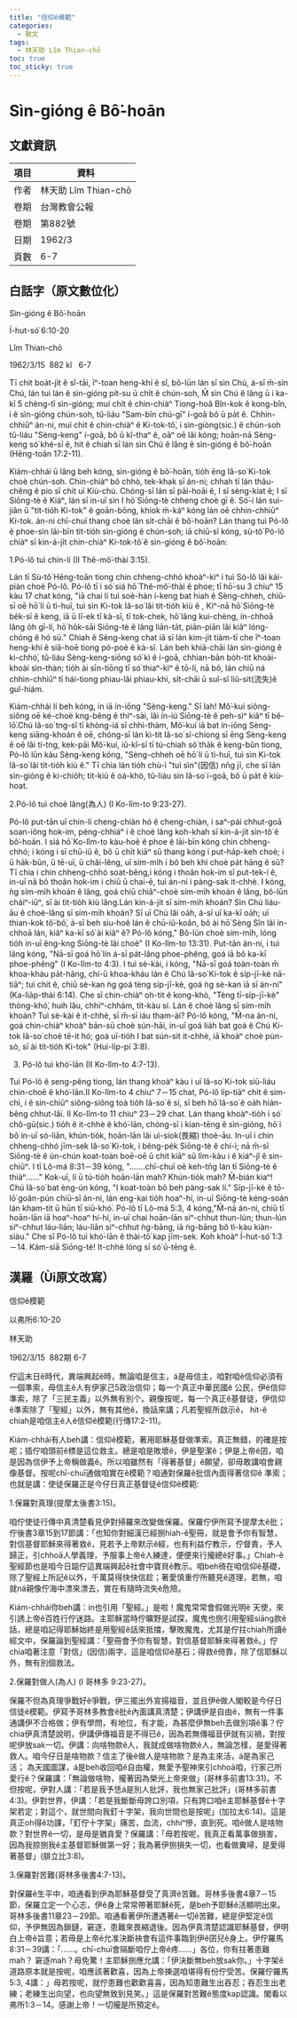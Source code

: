 ```yaml
---
title: "信仰ê模範"
categories:
  - 散文
tags:
  - 林天助 Lîm Thian-chō
toc: true
toc_sticky: true
---
```


# Sìn-gióng ê Bô͘-hoān

## 文獻資訊

| 項目 | 資料 |
|---|---|
| 作者 | 林天助 Lîm Thian-chō |
| 卷期 | 台灣教會公報 |
| 卷期 | 第882號 |
| 日期 | 1962/3 |
| 頁數 | 6-7 |

## 白話字（原文數位化）

Sìn-gióng ê Bô͘-hoān

Í-hut-só͘ 6:10-20

Lîm Thian-chō

1962/3/15  882 kî   6-7

Tī chit boa̍t-ji̍t ê sî-tāi, īⁿ-toan heng-khí ê sî, bô-lūn lán sī sìn Chú, á-sī m̄-sìn Chú, lán tuì lán ê sìn-gióng pit-su ū chi̍t ê chún-soh, M̄ sìn Chú ê lâng ū i ka-kī 5 chèng-tī sìn-gióng; muí chi̍t ê chin-chiàⁿ Tiong-hoâ Bîn-kok ê kong-bîn, i ê sìn-gióng chún-soh, tû-liáu "Sam-bîn chú-gī" í-goā bô ū pa̍t ê. Chhin-chhiūⁿ án-ni, muí chi̍t ê chin-chiàⁿ ê Ki-tok-tô͘, i sìn-giòng(sic.) ê chún-soh tû-liáu "Sèng-keng" í-goā, bô ū kî-thaⁿ ê, oāⁿ oē lâi kóng; hoān-nā Sèng-keng só͘ khé-sī ê, hit ê chiah sī lán sìn Chú ê lâng ê sìn-gióng ê bô͘-hoān (Hēng-toān 17:2-11).

Kiám-chhái ū lâng beh kóng, sìn-gióng ê bô͘-hoān, tio̍h ēng Iâ-so͘ Ki-tok choè chún-soh. Chin-chiàⁿ bô chhò, tek-khak sī án-ni; chhah tī lán thâu-chêng ê pio sī chit uī Kiù-chú. Chóng-sī lán sī pāi-hoāi ê, I sī sèng-kiat ê; I sī Siōng-tè ê Kiáⁿ, lán sī in-uī sìn I hō͘ Siōng-tè chheng choè gī ê. Só͘-í lán sui-jiân ū "tit-tio̍h Ki-tok" ê goān-bōng, khiok m̄-káⁿ kóng lán oē chhin-chhiūⁿ Ki-tok. án-ni chī-chuī thang choè lán si̍t-chāi ê bô͘-hoān? Lán thang tuì Pó-lô ê phoe-sìn lāi-bīn tit-tio̍h sìn-gióng ê chún-soh; iā chiū-sī kóng, sù-tô͘ Pó-lô chiàⁿ sī kin-á-ji̍t chin-chiàⁿ Ki-tok-tô͘ ê sìn-gióng ê bô͘-hoān:

1.Pó-lô tuì chin-lí (II Thê-mô͘-thài 3:15).

Lán tī Sù-tô͘ Hēng-toān tiong chin chheng-chhó khoàⁿ-kìⁿ i tuì Sò-lô lâi kái-piàn choè Pó-lô. Pó-lô tī i só͘ siá hō͘ Thê-mô͘-thài ê phoe; tī hō͘-su 3 chiuⁿ 15 kàu 17 chat kóng, "iā chai lí tuì soè-hàn í-keng bat hiah ê Sèng-chheh, chiū-sī oē hō͘ lí ū tì-huī, tuì sìn Ki-tok Iâ-so͘ lâi tit-tio̍h kiù ê , Kìⁿ-nā hō͘ Siōng-tè be̍k-sī ê keng, iā ū lī-ek tī kà-sī, tī tok-chek, hō͘ lâng kui-chèng, ín-chhoā lâng o̍h gī-lí, hō͘ ho̍k-sāi Siōng-tè ê lâng liān-ta̍t, piān-piān lâi kiâⁿ lóng-chóng ê hó sū." Chiah ê Sèng-keng chat iā sī lán kim-ji̍t tiàm-tī che īⁿ-toan heng-khí ê siā-hoē tiong pó-poè ê kà-sī. Lán beh khiā-chāi lán sìn-gióng ê ki-chhó͘, tû-liáu Sèng-keng-siōng só͘ kì ê í-goā, chhian-bān bo̍h-tit khoài-khoài sìn-thàn; tio̍h ài sīn-tiōng tī só͘ thiaⁿ-kìⁿ ê tō-lí, nā bô, lán chiū ná chhin-chhiūⁿ tī hái-tiong phiau-lâi phiau-khì, si̍t-chāi ū suî-sî liû-sit(流失)ê guî-hiám.

Kiám-chhái lí beh kóng, in iā ín-iōng "Sèng-keng." Sī lah! Mô͘-kuí siông-siông oē ké-choè kng-bêng ê thiⁿ-sài, lâi ín-iú Siōng-tè ê peh-sìⁿ kiâⁿ tī bê-lō͘.Chú Iâ-so͘ tng-sî tī khòng-iá sī chhì-thàm, Mô͘-kuí iā bat ín-iōng Sèng-keng siāng-khoán ê oē, chóng-sī lán kì-tit Iâ-so͘ sí-chiong sī ēng Sèng-keng ê oē lâi tí-tng, kek-pāi Mô͘-kuí, iû-kî-sī tī tú-chiah só͘ tha̍k ê keng-bûn tiong, Pó-lô lūn kàu Sèng-keng kóng, "Sèng-chheh oē hō͘ lí ū tì-huī, tuì sìn Ki-tok Iâ-so͘ lâi tit-tio̍h kiù ê." Tī chia lán tio̍h chù-ì "tuì sìn"(因信) nn̄g jī, che sī lán sìn-gióng ê ki-chio̍h; tit-kiù ê oá-khò, tû-liáu sìn Iâ-so͘ í-goā, bô ū pa̍t ê kiù-hoat.

2.Pó-lô tuì choè lâng(為人) (I Ko-lîm-to 9:23-27).

Pó-lô put-tān uī chin-lí cheng-chiàn hó ê cheng-chiàn, i saⁿ-pái chhut-goā soan-iông hok-im, pèng-chhiáⁿ i ê choè lâng koh-khah sī kin-á-ji̍t sìn-tô͘ ê bô͘-hoān. I siá hō͘ Ko-lîm-to kàu-hoē ê phoe ê lāi-bīn kóng chin chheng-chhó; i kóng i sī chū-iû ê, bô ū chi̍t kiāⁿ sū thang kóng i put-ha̍p-keh choè; i ū ha̍k-būn, ū tē-uī, ū châi-lêng, uī sím-mi̍h i bô beh khì choè pa̍t hāng ê sū? Tī chia i chin chheng-chhó soat-bêng,i kóng i thoân hok-im sī put-tek-í ê, in-uī nā bô thoân hok-im i chiū ū chai-ē, tuì án-ni i pàng-sak it-chhè. I kóng, ǹg sím-mi̍h khoán ê lâng, goá chiū chiâⁿ-choè sím-mi̍h khoán ê lâng, bô-lūn cháiⁿ-iūⁿ, sī ài tit-tio̍h kiù lâng.Lán kin-á-ji̍t sī sím-mi̍h khoán? Sìn Chú liáu-āu ê choè-lâng sī sím-mi̍h khoán? Sī uī Chú lâi oa̍h, á-sī uī ka-kī oa̍h; uī thian-kok tô͘-bô͘, á-sī beh siu-hoê lán ê chū-iû-koân, bô ài hō͘ Sèng Sîn lâi ín-chhoā lán, kiâⁿ ka-kī só͘ ài kiâⁿ ê? Pó-lô kóng," Bô-lūn choè sím-mi̍h, lóng tio̍h in-uī êng-kng Siōng-tè lâi choè" (I Ko-lîm-to 13:31). Put-tān án-ni, i tuì lâng kóng, "Nā-sī goá hō͘ lín á-sī pa̍t-lâng phoe-phêng, goá iā bô ka-kī phoe-phêng" (I Ko-lîm-to 4:3). I tuì sè-kài, i kóng, "Nā-sī goá toàn-toàn m̄ khoa-kháu pa̍t-hāng, chí-ū khoa-kháu lán ê Chú Iâ-so͘ Ki-tok ê si̍p-jī-kè nā-tiāⁿ; tuì chit ê, chiū sè-kan ǹg goá tèng si̍p-jī-kè, goá ǹg sè-kan iā sī án-ni" (Ka-lia̍p-thài 6:14). Che sī chin-chiàⁿ oh-tit ê kong-khò, "Tèng tī-si̍p-jī-kè" thòng-khó͘, huih lâu, chhiⁿ-chhám, ti̍t-kàu sí. Lán ê choè lâng sī sím-mi̍h khoán? Tuì sè-kài ê it-chhè, sī m̄-sī iáu tham-ài? Pó-lô kóng, "M̄-na án-ni, goá chin-chiàⁿ khoàⁿ bān-sū choè sún-hāi, in-uī goá lia̍h bat goá ê Chú Ki-tok Iâ-so͘ choè tē-it hó; goá uī-tio̍h I bat sún-sit it-chhè, iā khoàⁿ choè pùn-sò, sī ài tit-tio̍h Ki-tok" (Hui-li̍p-pí 3:8).

3. Pó-lô tuì khó͘-lān (II Ko-lîm-to 4:7-13).

Tuì Pó-lô ê seng-pêng tiong, lán thang khoàⁿ kàu i uī Iâ-so͘ Ki-tok siū-liáu chin-choē ê khó͘-lān.II Ko-lîm-to 4 chiuⁿ 7－15 chat, Pó-lô li̍p-tiāⁿ chi̍t ê sim-chì, i ê sin-chiūⁿ siông-siông toà tio̍h Iâ-so͘ ê sí, sī beh hō͘ Iâ-so͘ ê oa̍h hián-bêng chhut-lâi. II Ko-lîm-to 11 chiuⁿ 23－29 chat. Lán thang khoàⁿ-tio̍h i só͘ chô-gū(sic.) tio̍h ê it-chhè ê khó͘-lān, chóng-sī i kian-tēng ê sìn-gióng, hō͘ i bô in-uī só-liān, khún-tio̍k, hoān-lān lâi uì-siok(畏縮) thoè-āu. In-uī i chin chheng-chhó jīm-sek Iâ-so͘ Ki-tok, i bêng-pe̍k Siōng-tè ê chí-ì; nā m̄-sī Siōng-tè ê ún-chún koat-toàn boē-oē ū chit kiāⁿ sū lîm-kàu i ê kiáⁿ-jî ê sin-chiūⁿ. I tī Lô-má 8:31－39 kóng, ".......chī-chuī oē keh-tn̄g lán tī Siōng-tè ê thiàⁿ......" Kok-uī, lí ū tú-tio̍h hoān-lān mah? Khún-tio̍k mah? M̄-bián kiaⁿ! Chú Iâ-so͘ bat èng-ún kóng, "I koat-toàn bô beh pàng-sak lí." Si̍p-jī-kè ê tō-lō͘ goân-pún chiū-sī án-ni, lán eng-kai tio̍h hoaⁿ-hí, in-uī Siōng-tè kéng-soán lán kham-tit ū hūn tī siū-khó͘. Pó-lô tī Lô-má 5:3, 4 kóng,"M̄-nā án-ni, chiū tī hoān-lān iā hoaⁿ-hoaⁿ hí-hí, in-uī chai hoān-lān siⁿ-chhut thun-lún; thun-lún siⁿ-chhut láu-liān; láu-liān siⁿ-chhut ǹg-bāng, iā ǹg-bāng bô tì-kàu kiàn-siàu." Che sī Pó-lô tuì khó͘-lān ê thài-tō͘ kap jīm-sek. Koh khoàⁿ Í-hut-só͘ 1:3－14. Kám-siā Siōng-tè! It-chhè lóng sī só͘ ū-tēng ê.

## 漢羅（Ùi原文改寫）

信仰ê模範

以弗所6:10-20

林天助

1962/3/15  882期 6-7

佇這末日ê時代，異端興起ê時，無論咱是信主，á是毋信主，咱對咱ê信仰必須有一個準索，毋信主ê人有伊家己5政治信仰；每一个真正中華民國ê 公民，伊ê信仰準索，除了「三民主義」以外無有別个。親像按呢，每一个真正ê基督徒，伊信仰ê準索除了「聖經」以外，無有其他ê，換話來講；凡若聖經所啟示ê， hit-ê chiah是咱信主ê人ê信仰ê模範(行傳17:2-11)。

Kiám-chhái有人beh講：信仰ê模範，著用耶穌基督做準索。真正無錯，的確是按呢；插佇咱頭前ê標是這位救主。總是咱是敗壞ê，伊是聖潔ê；伊是上帝ê囝，咱是因為信伊予上帝稱做義ê。所以咱雖然有「得著基督」ê願望，卻毋敢講咱會親像基督。按呢chī-chuī通做咱實在ê模範？咱通對保羅ê批信內面得著信仰ê 準索；也就是講：使徒保羅正是今仔日真正基督徒ê信仰ê模範:

1.保羅對真理(提摩太後書3:15)。

咱佇使徒行傳中真清楚看見伊對掃羅來改變做保羅。保羅佇伊所寫予提摩太ê批；佇後書3章15到17節講：「也知你對細漢已經捌hiah-ê聖冊，就是會予你有智慧，對信基督耶穌來得著救ê，見若予上帝默示ê經，也有利益佇教示，佇督責，予人歸正，引chhoā人學義理，予服事上帝ê人練達，便便來行攏總ê好事。」Chiah-ê聖經節也是咱今日踮佇這異端興起ê社會中寶貝ê教示。咱beh徛在咱信仰ê基礎，除了聖經上所記ê以外，千萬莫得快快信趁；著愛慎重佇所聽見ê道理，若無，咱就ná親像佇海中漂來漂去，實在有隨時流失ê危險。

Kiám-chhái你beh講：in也引用「聖經。」是啦！魔鬼常常會假做光明ê 天使，來引誘上帝ê百姓行佇迷路。主耶穌當時佇曠野是試探，魔鬼也捌引用聖經siāng款ê話，總是咱記得耶穌始終是用聖經ê話來抵擋，擊敗魔鬼，尤其是佇拄chiah所讀ê經文中，保羅論到聖經講：「聖冊會予你有智慧，對信基督耶穌來得著救ê。」佇chia咱著注意「對信」(因信)兩字，這是咱信仰ê基石；得救ê倚靠，除了信耶穌以外，無有別個救法。

2.保羅對做人(為人) (I 哥林多 9:23-27)。

保羅不但為真理爭戰好ê爭戰，伊三擺出外宣揚福音，並且伊ê做人閣較是今仔日信徒ê模範。伊寫予哥林多教會ê批ê內面講真清楚；伊講伊是自由ê，無有一件事通講伊不合格做；伊有學問，有地位，有才能，為甚麼伊無beh去做別項ê事？佇chia伊真清楚說明，伊講伊傳福音是不得已ê，因為若無傳福音伊就有災禍，對按呢伊放sak一切。伊講：向啥物款ê人，我就成做啥物款ê人，無論怎樣，是愛得著救人。咱今仔日是啥物款？信主了後ê做人是啥物款？是為主來活，á是為家己活； 為天國圖謀，á是beh收回咱ê自由權，無愛予聖神來引chhoā咱，行家己所愛行ê？保羅講：「無論做啥物，攏著因為榮光上帝來做」(哥林多前書13:31)。不但按呢，伊對人講：「若是我予恁á是別人批評，我也無家己批評」(哥林多前書4:3)。伊對世界，伊講：「若是我斷斷毋誇口別項，只有誇口咱ê主耶穌基督ê十字架若定；對這个，就世間向我釘十字架，我向世間也是按呢」(加拉太6:14)。這是真正oh得ê功課，「釘佇十字架」痛苦，血流，chhiⁿ慘，直到死。咱ê做人是啥物款？對世界ê一切，是毋是猶貪愛？保羅講：「毋若按呢，我真正看萬事做損害，因為我掠捌我ê主基督耶穌做第一好；我為著伊捌損失一切，也看做糞埽，是愛得著基督」(腓立比3:8)。

3.保羅對苦難(哥林多後書4:7-13)。

對保羅ê生平中，咱通看到伊為耶穌基督受了真濟ê苦難。哥林多後書4章7－15節，保羅立定一个心志，伊ê身上常常帶著耶穌ê死，是beh予耶穌ê活顯明出來。哥林多後書11章23－29節。咱通看著伊所遭遇著ê一切ê苦難，總是伊堅定ê信仰，予伊無因為鎖鏈，窘逐，患難來畏縮退後。因為伊真清楚認識耶穌基督，伊明白上帝ê旨意；若毋是上帝ê允准決斷袂會有這件事臨到伊ê囝兒ê身上。伊佇羅馬8:31－39講：「......。chī-chuī會隔斷咱佇上帝ê疼......」各位，你有拄著患難mah？ 窘逐mah？毋免驚！主耶穌捌應允講：「伊決斷無beh放sak你。」十字架ê道路原本就是按呢，咱應該著歡喜，因為上帝揀選咱堪得有份佇受苦。保羅佇羅馬5:3, 4講：」毋若按呢，就佇患難也歡歡喜喜，因為知患難生出吞忍；吞忍生出老練；老練生出向望，也向望無致到見笑。」這是保羅對苦難ê態度kap認識。閣看以弗所1:3－14。感謝上帝！一切攏是所預定ê。
